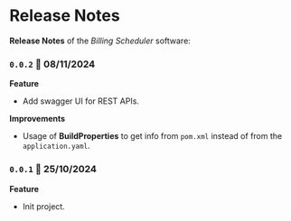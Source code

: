 # Release Notes

**Release Notes** of the *Billing Scheduler* software:


### <code>0.0.2</code> :calendar: 08/11/2024
**Feature**
* Add swagger UI for REST APIs.

**Improvements**
* Usage of **BuildProperties** to get info from `pom.xml` instead of from the `application.yaml`.


### <code>0.0.1</code> :calendar: 25/10/2024
**Feature**
* Init project.
